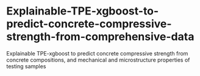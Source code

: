 # Explainable-TPE-xgboost-to-predict-concrete-compressive-strength-from-comprehensive-data
Explainable TPE-xgboost to predict concrete compressive strength from concrete compositions, and mechanical and microstructure properties of testing samples

